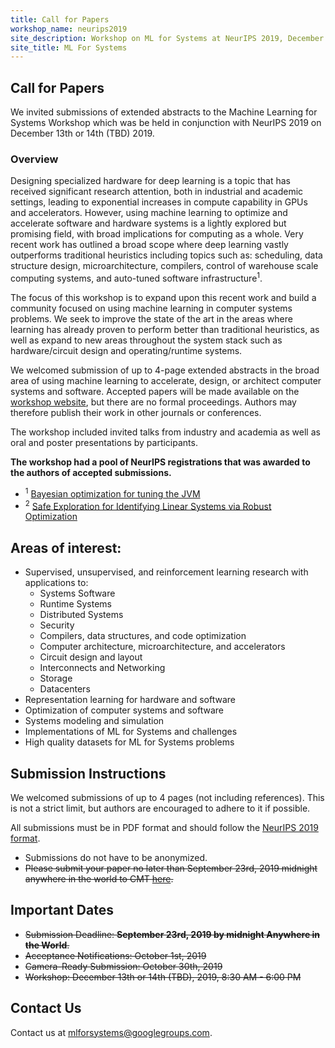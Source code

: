 ```yaml
---
title: Call for Papers
workshop_name: neurips2019
site_description: Workshop on ML for Systems at NeurIPS 2019, December 8th, 8:30AM-6:00PM, Room 510 AC
site_title: ML For Systems
---
```

<div class="inner clearfix">
    <section class="main-content call_for_papers_section">
        <h2>Call for Papers</h2>
        <p>
            We invited submissions of extended abstracts to the Machine Learning for Systems Workshop which was be held in conjunction with NeurIPS 2019 on December 13th or 14th (TBD) 2019.
        </p>
        <h3>Overview</h3>
        <p>
            Designing specialized hardware for deep learning is a topic that has received significant research attention, both in industrial and academic settings, leading to exponential increases in compute capability in GPUs and accelerators. However, using machine learning to optimize and accelerate software and hardware systems is a lightly explored but promising field, with broad implications for computing as a whole. Very recent work has outlined a broad scope where deep learning vastly outperforms traditional heuristics including topics such as: scheduling, data structure design, microarchitecture, compilers, control of warehouse scale computing systems, and auto-tuned software infrastructure<sup>1</sup>.
        </p>
        <p>
            The focus of this workshop is to expand upon this recent work and build a community focused on using machine learning in computer systems problems. We seek to improve the state of the art in the areas where learning has already proven to perform better than traditional heuristics, as well as expand to new areas throughout the system stack such as hardware/circuit design and operating/runtime systems.
        </p>
        <p>
            We welcomed submission of up to 4-page extended abstracts in the broad area of using machine learning to accelerate, design, or architect computer systems and software. Accepted papers will be made available on the <a href="/neurips2019/accepted_papers.html">workshop website</a>, but there are no formal proceedings. Authors may therefore publish their work in other journals or conferences.
        </p>
        <p>
            The workshop included invited talks from industry and academia as well as oral and poster presentations by participants.
        </p>
        <p>
            <b>The workshop had a pool of NeurIPS registrations that was awarded to the authors of accepted submissions.</b>
        </p>
        <ul class="footnotes">
        <li><sup>1</sup> <a href="https://www.youtube.com/watch?v=YhNl468S8CI">Bayesian optimization for tuning the JVM</a></li>
        <li><sup>2</sup> <a href="https://arxiv.org/abs/1711.11165">Safe Exploration for Identifying Linear Systems via Robust Optimization</a></li>
        </ul>
    </section>
</div>
<div class="areas_of_interest_section">
    <div class="inner clearfix">
        <section class="main-content">
            <h2>Areas of interest:</h2>
            <ul>
                <li>Supervised, unsupervised, and reinforcement learning research with applications to:
                    <ul>
                        <li>Systems Software</li>
                        <li>Runtime Systems</li>
                        <li>Distributed Systems</li>
                        <li>Security</li>
                        <li>Compilers, data structures, and code optimization</li>
                        <li>Computer architecture, microarchitecture, and accelerators</li>
                        <li>Circuit design and layout</li>
                        <li>Interconnects and Networking</li>
                        <li>Storage</li>
                        <li>Datacenters</li>
                    </ul>
                </li>
                <li>Representation learning for hardware and software</li>
                <li>Optimization of computer systems and software</li>
                <li>Systems modeling and simulation</li>
                <li>Implementations of ML for Systems and challenges</li>
                <li>High quality datasets for ML for Systems problems</li>
            </ul>
        </section>
    </div>
</div>
<div class="submission_section">
    <div class="inner clearfix">
        <section class="main-content">
            <h2>Submission Instructions</h2>
            <p>
                We welcomed submissions of up to 4 pages (not including references). This is not a strict limit, but authors are encouraged to adhere to it if possible.
            </p>
            <p>
                All submissions must be in PDF format and should follow the <a href="https://neurips.cc/Conferences/2019/PaperInformation/StyleFiles">NeurIPS 2019 format</a>.
            </p>
            <ul>
                <li>Submissions do not have to be anonymized.</li>
                <li><del>Please submit your paper no later than September 23rd, 2019 midnight anywhere in the world to CMT <a href="https://cmt3.research.microsoft.com/MLFS2019">here</a>.</del></li>
            </ul>
            <h2>Important Dates</h2>
            <ul>
                <li><del>Submission Deadline: <b>September 23rd, 2019 by midnight Anywhere in the World</b>.</del></li>
                <li><del>Acceptance Notifications: October 1st, 2019</del></li>
                <li><del>Camera-Ready Submission: October 30th, 2019</del></li>
                <li><del>Workshop: December 13th or 14th (TBD), 2019, 8:30 AM - 6:00 PM</del></li>
            </ul>
        </section>
    </div>
</div>
<div class="contact-us-section">
    <div class="inner clearfix">
        <section class="main-content">
            <h2>Contact Us</h2>
            <p>
                Contact us at <a href="mailto:mlforsystems@googlegroups.com">mlforsystems@googlegroups.com</a>.
            </p>
        </section>
    </div>
</div>
